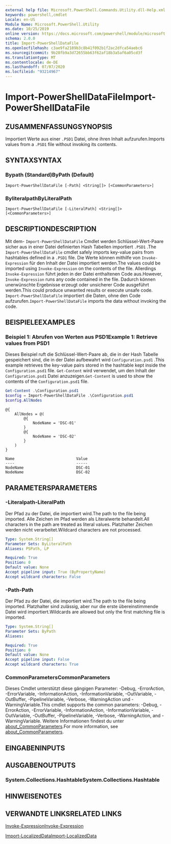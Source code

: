 ```yaml
---
external help file: Microsoft.PowerShell.Commands.Utility.dll-Help.xml
keywords: powershell,cmdlet
Locale: en-US
Module Name: Microsoft.PowerShell.Utility
ms.date: 10/25/2019
online version: https://docs.microsoft.com/powershell/module/microsoft.powershell.utility/import-powershelldatafile?view=powershell-6&WT.mc_id=ps-gethelp
schema: 2.0.0
title: Import-PowerShellDataFile
ms.openlocfilehash: c3ae9fa2189b3c8b41f092b1f2ac2dfca54aebc6
ms.sourcegitcommit: 9b28fb9a3d72655bb63f62af18b3a5af6a05cd3f
ms.translationtype: MT
ms.contentlocale: de-DE
ms.lasthandoff: 07/07/2020
ms.locfileid: "93214967"
---
```

# <span data-ttu-id="0d789-103">Import-PowerShellDataFile</span><span class="sxs-lookup"><span data-stu-id="0d789-103">Import-PowerShellDataFile</span></span>

## <span data-ttu-id="0d789-104">ZUSAMMENFASSUNG</span><span class="sxs-lookup"><span data-stu-id="0d789-104">SYNOPSIS</span></span>
<span data-ttu-id="0d789-105">Importiert Werte aus einer `.PSD1` Datei, ohne ihren Inhalt aufzurufen.</span><span class="sxs-lookup"><span data-stu-id="0d789-105">Imports values from a `.PSD1` file without invoking its contents.</span></span>

## <span data-ttu-id="0d789-106">SYNTAX</span><span class="sxs-lookup"><span data-stu-id="0d789-106">SYNTAX</span></span>

### <span data-ttu-id="0d789-107">Bypath (Standard)</span><span class="sxs-lookup"><span data-stu-id="0d789-107">ByPath (Default)</span></span>

```
Import-PowerShellDataFile [-Path] <String[]> [<CommonParameters>]
```

### <span data-ttu-id="0d789-108">Byliteralpath</span><span class="sxs-lookup"><span data-stu-id="0d789-108">ByLiteralPath</span></span>

```
Import-PowerShellDataFile [-LiteralPath] <String[]> [<CommonParameters>]
```

## <span data-ttu-id="0d789-109">DESCRIPTION</span><span class="sxs-lookup"><span data-stu-id="0d789-109">DESCRIPTION</span></span>

<span data-ttu-id="0d789-110">Mit dem- `Import-PowerShellDataFile` Cmdlet werden Schlüssel-Wert-Paare sicher aus in einer Datei definierten Hash Tabellen importiert `.PSD1` .</span><span class="sxs-lookup"><span data-stu-id="0d789-110">The `Import-PowerShellDataFile` cmdlet safely imports key-value pairs from hashtables defined in a `.PSD1` file.</span></span> <span data-ttu-id="0d789-111">Die Werte können mithilfe von `Invoke-Expression` für den Inhalt der Datei importiert werden.</span><span class="sxs-lookup"><span data-stu-id="0d789-111">The values could be imported using `Invoke-Expression` on the contents of the file.</span></span>
<span data-ttu-id="0d789-112">Allerdings `Invoke-Expression` führt jeden in der Datei enthaltenen Code aus.</span><span class="sxs-lookup"><span data-stu-id="0d789-112">However, `Invoke-Expression` runs any code contained in the file.</span></span> <span data-ttu-id="0d789-113">Dadurch können unerwünschte Ergebnisse erzeugt oder unsicherer Code ausgeführt werden.</span><span class="sxs-lookup"><span data-stu-id="0d789-113">This could produce unwanted results or execute unsafe code.</span></span> <span data-ttu-id="0d789-114">`Import-PowerShellDataFile` importiert die Daten, ohne den Code aufzurufen.</span><span class="sxs-lookup"><span data-stu-id="0d789-114">`Import-PowerShellDataFile` imports the data without invoking the code.</span></span>

## <span data-ttu-id="0d789-115">BEISPIELE</span><span class="sxs-lookup"><span data-stu-id="0d789-115">EXAMPLES</span></span>

### <span data-ttu-id="0d789-116">Beispiel 1: Abrufen von Werten aus PSD1</span><span class="sxs-lookup"><span data-stu-id="0d789-116">Example 1: Retrieve values from PSD1</span></span>

<span data-ttu-id="0d789-117">Dieses Beispiel ruft die Schlüssel-Wert-Paare ab, die in der Hash Tabelle gespeichert sind, die in der Datei aufbewahrt wird `Configuration.psd1` .</span><span class="sxs-lookup"><span data-stu-id="0d789-117">This example retrieves the key-value pairs stored in the hashtable kept inside the `Configuration.psd1` file.</span></span> <span data-ttu-id="0d789-118">`Get-Content` wird verwendet, um den Inhalt der `Configuration.psd1` Datei anzuzeigen.</span><span class="sxs-lookup"><span data-stu-id="0d789-118">`Get-Content` is used to show the contents of the `Configuration.psd1` file.</span></span>

```powershell
Get-Content .\Configuration.psd1
$config = Import-PowerShellDataFile .\Configuration.psd1
$config.AllNodes
```

```Output
@{
    AllNodes = @(
        @{
            NodeName = 'DSC-01'
        }
        @{
            NodeName = 'DSC-02'
        }
    )
}

Name                           Value
----                           -----
NodeName                       DSC-01
NodeName                       DSC-02
```

## <span data-ttu-id="0d789-119">PARAMETERS</span><span class="sxs-lookup"><span data-stu-id="0d789-119">PARAMETERS</span></span>

### <span data-ttu-id="0d789-120">-Literalpath</span><span class="sxs-lookup"><span data-stu-id="0d789-120">-LiteralPath</span></span>

<span data-ttu-id="0d789-121">Der Pfad zu der Datei, die importiert wird.</span><span class="sxs-lookup"><span data-stu-id="0d789-121">The path to the file being imported.</span></span> <span data-ttu-id="0d789-122">Alle Zeichen im Pfad werden als Literalwerte behandelt.</span><span class="sxs-lookup"><span data-stu-id="0d789-122">All characters in the path are treated as literal values.</span></span>
<span data-ttu-id="0d789-123">Platzhalter Zeichen werden nicht verarbeitet.</span><span class="sxs-lookup"><span data-stu-id="0d789-123">Wildcard characters are not processed.</span></span>

```yaml
Type: System.String[]
Parameter Sets: ByLiteralPath
Aliases: PSPath, LP

Required: True
Position: 0
Default value: None
Accept pipeline input: True (ByPropertyName)
Accept wildcard characters: False
```

### <span data-ttu-id="0d789-124">-Path</span><span class="sxs-lookup"><span data-stu-id="0d789-124">-Path</span></span>

<span data-ttu-id="0d789-125">Der Pfad zu der Datei, die importiert wird.</span><span class="sxs-lookup"><span data-stu-id="0d789-125">The path to the file being imported.</span></span> <span data-ttu-id="0d789-126">Platzhalter sind zulässig, aber nur die erste übereinstimmende Datei wird importiert.</span><span class="sxs-lookup"><span data-stu-id="0d789-126">Wildcards are allowed but only the first matching file is imported.</span></span>

```yaml
Type: System.String[]
Parameter Sets: ByPath
Aliases:

Required: True
Position: 0
Default value: None
Accept pipeline input: False
Accept wildcard characters: True
```

### <span data-ttu-id="0d789-127">CommonParameters</span><span class="sxs-lookup"><span data-stu-id="0d789-127">CommonParameters</span></span>

<span data-ttu-id="0d789-128">Dieses Cmdlet unterstützt diese gängigen Parameter: -Debug, -ErrorAction, -ErrorVariable, -InformationAction, -InformationVariable, -OutVariable, -OutBuffer, -PipelineVariable, -Verbose, -WarningAction und -WarningVariable.</span><span class="sxs-lookup"><span data-stu-id="0d789-128">This cmdlet supports the common parameters: -Debug, -ErrorAction, -ErrorVariable, -InformationAction, -InformationVariable, -OutVariable, -OutBuffer, -PipelineVariable, -Verbose, -WarningAction, and -WarningVariable.</span></span> <span data-ttu-id="0d789-129">Weitere Informationen findest du unter [about_CommonParameters](../Microsoft.PowerShell.Core/About/about_CommonParameters.md).</span><span class="sxs-lookup"><span data-stu-id="0d789-129">For more information, see [about_CommonParameters](../Microsoft.PowerShell.Core/About/about_CommonParameters.md).</span></span>

## <span data-ttu-id="0d789-130">EINGABEN</span><span class="sxs-lookup"><span data-stu-id="0d789-130">INPUTS</span></span>

## <span data-ttu-id="0d789-131">AUSGABEN</span><span class="sxs-lookup"><span data-stu-id="0d789-131">OUTPUTS</span></span>

### <span data-ttu-id="0d789-132">System.Collections.Hashtable</span><span class="sxs-lookup"><span data-stu-id="0d789-132">System.Collections.Hashtable</span></span>

## <span data-ttu-id="0d789-133">HINWEISE</span><span class="sxs-lookup"><span data-stu-id="0d789-133">NOTES</span></span>

## <span data-ttu-id="0d789-134">VERWANDTE LINKS</span><span class="sxs-lookup"><span data-stu-id="0d789-134">RELATED LINKS</span></span>

[<span data-ttu-id="0d789-135">Invoke-Expression</span><span class="sxs-lookup"><span data-stu-id="0d789-135">Invoke-Expression</span></span>](Invoke-Expression.md)

[<span data-ttu-id="0d789-136">Import-LocalizedData</span><span class="sxs-lookup"><span data-stu-id="0d789-136">Import-LocalizedData</span></span>](Import-LocalizedData.md)
